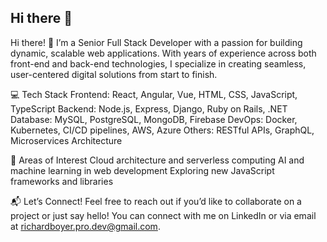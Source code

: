 ## Hi there 👋

Hi there! 👋 I’m a Senior Full Stack Developer with a passion for building dynamic, scalable web applications. 
With years of experience across both front-end and back-end technologies, I specialize in creating seamless, user-centered digital solutions from start to finish.

💻 Tech Stack
Frontend: React, Angular, Vue, HTML, CSS, JavaScript, TypeScript
Backend: Node.js, Express, Django, Ruby on Rails, .NET
Database: MySQL, PostgreSQL, MongoDB, Firebase
DevOps: Docker, Kubernetes, CI/CD pipelines, AWS, Azure
Others: RESTful APIs, GraphQL, Microservices Architecture

🎯 Areas of Interest
Cloud architecture and serverless computing
AI and machine learning in web development
Exploring new JavaScript frameworks and libraries

📬 Let’s Connect!
Feel free to reach out if you’d like to collaborate on a project or just say hello! 
You can connect with me on LinkedIn or via email at richardboyer.pro.dev@gmail.com.

